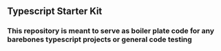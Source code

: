 ## Typescript Starter Kit

### This repository is meant to serve as boiler plate code for any barebones typescript projects or general code testing
